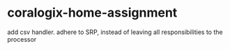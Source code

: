# coralogix-home-assignment

add csv handler. 
adhere to SRP, instead of leaving all responsibilities to the processor